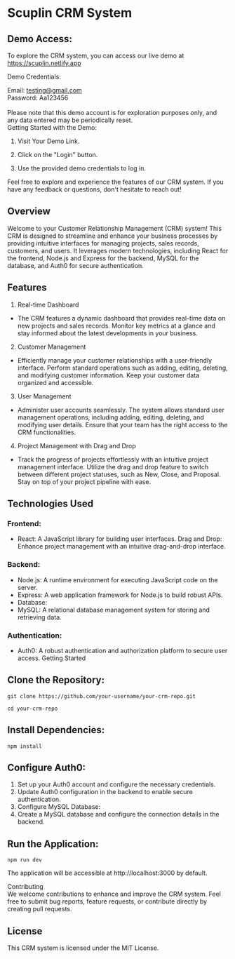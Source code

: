 # Scuplin CRM System

## Demo Access:
To explore the CRM system, you can access our live demo at https://scuplin.netlify.app

Demo Credentials:

Email: testing@gmail.com  
Password: Aa123456
\
\
Please note that this demo account is for exploration purposes only, and any data entered may be periodically reset.
\
Getting Started with the Demo:

1. Visit Your Demo Link.

2. Click on the "Login" button.

3. Use the provided demo credentials to log in.

Feel free to explore and experience the features of our CRM system. If you have any feedback or questions, don't hesitate to reach out!

## Overview

Welcome to your Customer Relationship Management (CRM) system! This CRM is designed to streamline and enhance your business processes by providing intuitive interfaces for managing projects, sales records, customers, and users. It leverages modern technologies, including React for the frontend, Node.js and Express for the backend, MySQL for the database, and Auth0 for secure authentication.

## Features

1. Real-time Dashboard
* The CRM features a dynamic dashboard that provides real-time data on new projects and sales records. Monitor key metrics at a glance and stay informed about the latest developments in your business.

2. Customer Management
* Efficiently manage your customer relationships with a user-friendly interface. Perform standard operations such as adding, editing, deleting, and modifying customer information. Keep your customer data organized and accessible.

3. User Management
* Administer user accounts seamlessly. The system allows standard user management operations, including adding, editing, deleting, and modifying user details. Ensure that your team has the right access to the CRM functionalities.

4. Project Management with Drag and Drop
* Track the progress of projects effortlessly with an intuitive project management interface. Utilize the drag and drop feature to switch between different project statuses, such as New, Close, and Proposal. Stay on top of your project pipeline with ease.

## Technologies Used

### Frontend:
* React: A JavaScript library for building user interfaces.
Drag and Drop: Enhance project management with an intuitive drag-and-drop interface.
### Backend:
* Node.js: A runtime environment for executing JavaScript code on the server.
* Express: A web application framework for Node.js to build robust APIs.
* Database:
* MySQL: A relational database management system for storing and retrieving data.
### Authentication:
* Auth0: A robust authentication and authorization platform to secure user access.
Getting Started

## Clone the Repository:
```
git clone https://github.com/your-username/your-crm-repo.git
```
```
cd your-crm-repo
```


## Install Dependencies:
```
npm install
```

## Configure Auth0:
1. Set up your Auth0 account and configure the necessary credentials.
2. Update Auth0 configuration in the backend to enable secure authentication.
3. Configure MySQL Database:
4. Create a MySQL database and configure the connection details in the backend.

## Run the Application:
```
npm run dev
```
The application will be accessible at http://localhost:3000 by default.

Contributing
\
We welcome contributions to enhance and improve the CRM system. Feel free to submit bug reports, feature requests, or contribute directly by creating pull requests.

## License

This CRM system is licensed under the MIT License.
